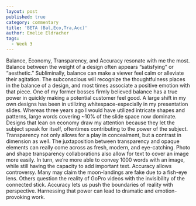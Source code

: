 ```yaml
---
layout: post
published: true
category: commentary
title: 'BETA (Bal,Eco,Tra,Acc)'
author: Emelie Eldracher
tags:
  - Week 3
---
```

Balance, Economy, Transparency, and Accuracy resonate with me the most. Balance between the weight of a design often appears “satisfying” or “aesthetic.” Subliminally, balance can make a viewer feel calm or alleviate their agitation. The subconscious will recognize the thoughtfulness places in the balance of a design, and most times associate a positive emotion with that piece. One of my former bosses firmly believed balance has a true power in quickly making a potential customer feel good. 
	A large shift in my own designs has been in utilizing whitespace-especially in my presentation slides. Whereas three years ago I would have utilized intricate shapes and patterns, large words covering ~10% of the slide space now dominate. Designs that lean on economy draw my attention because they let the subject speak for itself, oftentimes contributing to the power of the subject.
    Transparency not only allows for a play in concealment, but a contrast in dimension as well. The juxtaposition between transparency and opaque elements can really come across as fresh, modern, and eye-catching. Photo and shape transparency collaborations also allow for text to cover an image more easily. In turn, we’re more able to convey 1000 words with an image, while still having the capacity to add important text. 
	Accuracy allows controversy. Many may claim the moon-landings are fake due to a fish-eye lens. Others question the reality of GoPro videos with the invisibility of the connected stick. Accuracy lets us push the boundaries of reality with perspective. Harnessing that power can lead to dramatic and emotion-provoking work. 
